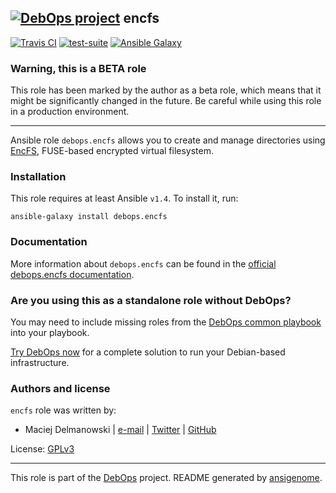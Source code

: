 ## [![DebOps project](http://debops.org/images/debops-small.png)](http://debops.org) encfs

[![Travis CI](http://img.shields.io/travis/debops/ansible-encfs.svg?style=flat)](http://travis-ci.org/debops/ansible-encfs) [![test-suite](http://img.shields.io/badge/test--suite-ansible--encfs-blue.svg?style=flat)](https://github.com/debops/test-suite/tree/master/ansible-encfs/)  [![Ansible Galaxy](http://img.shields.io/badge/galaxy-debops.encfs-660198.svg?style=flat)](https://galaxy.ansible.com/list#/roles/1562)
### Warning, this is a BETA role

This role has been marked by the author as a beta role, which means that it
might be significantly changed in the future. Be careful while using this role
in a production environment.

***

Ansible role `debops.encfs` allows you to create and manage directories
using [EncFS](https://en.wikipedia.org/wiki/EncFS), FUSE-based encrypted
virtual filesystem.

### Installation

This role requires at least Ansible `v1.4`. To install it, run:

    ansible-galaxy install debops.encfs

### Documentation

More information about `debops.encfs` can be found in the
[official debops.encfs documentation](http://docs.debops.org/en/latest/ansible/roles/debops.encfs.html).



### Are you using this as a standalone role without DebOps?

You may need to include missing roles from the [DebOps common
playbook](https://github.com/debops/debops-playbooks/blob/master/playbooks/common.yml)
into your playbook.

[Try DebOps now](https://github.com/debops/debops) for a complete solution to run your Debian-based infrastructure.





### Authors and license

`encfs` role was written by:
- Maciej Delmanowski | [e-mail](mailto:drybjed@gmail.com) | [Twitter](https://twitter.com/drybjed) | [GitHub](https://github.com/drybjed)

License: [GPLv3](https://tldrlegal.com/license/gnu-general-public-license-v3-%28gpl-3%29)

***

This role is part of the [DebOps](http://debops.org/) project. README generated by [ansigenome](https://github.com/nickjj/ansigenome/).
